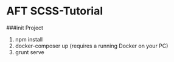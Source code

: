 # AFT SCSS-Tutorial

###init Project
1. npm install
2. docker-composer up  (requires a running Docker on your PC)
3. grunt serve